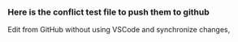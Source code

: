 ### Here is the conflict test file to push them to github

Edit from GitHub without using VSCode and synchronize changes,
